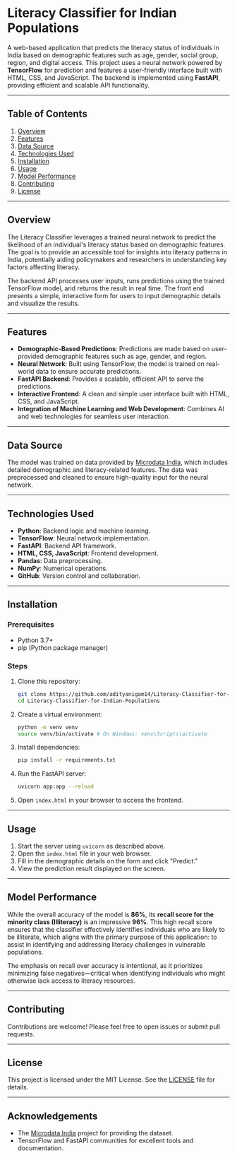 # Literacy Classifier for Indian Populations

A web-based application that predicts the literacy status of individuals in India based on demographic features such as age, gender, social group, region, and digital access. This project uses a neural network powered by **TensorFlow** for prediction and features a user-friendly interface built with HTML, CSS, and JavaScript. The backend is implemented using **FastAPI**, providing efficient and scalable API functionality.

---

## Table of Contents
1. [Overview](#overview)
2. [Features](#features)
3. [Data Source](#data-source)
4. [Technologies Used](#technologies-used)
5. [Installation](#installation)
6. [Usage](#usage)
7. [Model Performance](#model-performance)
8. [Contributing](#contributing)
9. [License](#license)

---

## Overview

The Literacy Classifier leverages a trained neural network to predict the likelihood of an individual's literacy status based on demographic features. The goal is to provide an accessible tool for insights into literacy patterns in India, potentially aiding policymakers and researchers in understanding key factors affecting literacy.

The backend API processes user inputs, runs predictions using the trained TensorFlow model, and returns the result in real time. The front end presents a simple, interactive form for users to input demographic details and visualize the results.

---

## Features

- **Demographic-Based Predictions**: Predictions are made based on user-provided demographic features such as age, gender, and region.
- **Neural Network**: Built using TensorFlow, the model is trained on real-world data to ensure accurate predictions.
- **FastAPI Backend**: Provides a scalable, efficient API to serve the predictions.
- **Interactive Frontend**: A clean and simple user interface built with HTML, CSS, and JavaScript.
- **Integration of Machine Learning and Web Development**: Combines AI and web technologies for seamless user interaction.

---

## Data Source

The model was trained on data provided by [Microdata India](https://microdata.gov.in/nada43/index.php/catalog/151/data_dictionary), which includes detailed demographic and literacy-related features. The data was preprocessed and cleaned to ensure high-quality input for the neural network.

---

## Technologies Used

- **Python**: Backend logic and machine learning.
- **TensorFlow**: Neural network implementation.
- **FastAPI**: Backend API framework.
- **HTML, CSS, JavaScript**: Frontend development.
- **Pandas**: Data preprocessing.
- **NumPy**: Numerical operations.
- **GitHub**: Version control and collaboration.

---

## Installation

### Prerequisites

- Python 3.7+
- pip (Python package manager)

### Steps

1. Clone this repository:
    ```bash
    git clone https://github.com/adityanigam14/Literacy-Classifier-for-Indian-Populations.git
    cd Literacy-Classifier-for-Indian-Populations
    ```

2. Create a virtual environment:
    ```bash
    python -m venv venv
    source venv/bin/activate # On Windows: venv\Scripts\activate
    ```

3. Install dependencies:
    ```bash
    pip install -r requirements.txt
    ```

4. Run the FastAPI server:
    ```bash
    uvicorn app:app --reload
    ```

5. Open `index.html` in your browser to access the frontend.

---

## Usage

1. Start the server using `uvicorn` as described above.
2. Open the `index.html` file in your web browser.
3. Fill in the demographic details on the form and click "Predict."
4. View the prediction result displayed on the screen.

---

## Model Performance

While the overall accuracy of the model is **86%**, its **recall score for the minority class (Illiteracy)** is an impressive **96%**. This high recall score ensures that the classifier effectively identifies individuals who are likely to be illiterate, which aligns with the primary purpose of this application: to assist in identifying and addressing literacy challenges in vulnerable populations.

The emphasis on recall over accuracy is intentional, as it prioritizes minimizing false negatives—critical when identifying individuals who might otherwise lack access to literacy resources. 

---

## Contributing

Contributions are welcome! Please feel free to open issues or submit pull requests. 

---

## License

This project is licensed under the MIT License. See the [LICENSE](LICENSE) file for details.

---

## Acknowledgements

- The [Microdata India](https://microdata.gov.in/nada43/index.php/catalog/151/data_dictionary) project for providing the dataset.
- TensorFlow and FastAPI communities for excellent tools and documentation.
